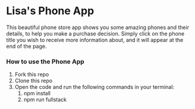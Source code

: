 # Lisa's Phone App

  This beautiful phone store app shows you some amazing phones and their details, to help you make a purchase decision. Simply click on the phone title you wish to receive more information about, and it will appear at the end of the page.

### How to use the Phone App

1. Fork this repo
2. Clone this repo
3. Open the code and run the following commands in your terminal:
   1. npm install
   2. npm run fullstack